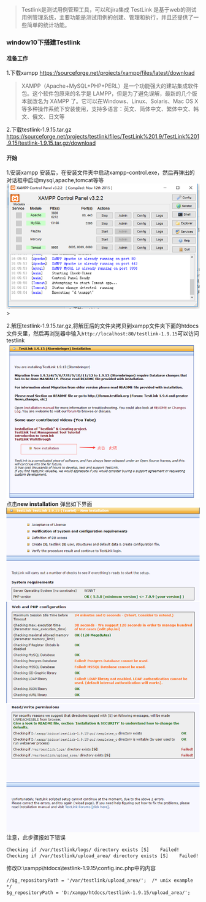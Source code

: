 > Testlink是测试用例管理工具，可以和jira集成
> TestLink 是基于web的测试用例管理系统，主要功能是测试用例的创建、管理和执行，并且还提供了一些简单的统计功能。

### window10下搭建Testlink

#### 准备工作

1.下载xampp
[https:\/\/sourceforge.net\/projects\/xampp\/files\/latest\/download](https://sourceforge.net/projects/xampp/files/latest/download)

> XAMPP（Apache+MySQL+PHP+PERL）是一个功能强大的建站集成软件包。这个软件包原来的名字是 LAMPP，但是为了避免误解，最新的几个版本就改名为 XAMPP 了。它可以在Windows、Linux、Solaris、Mac OS X 等多种操作系统下安装使用，支持多语言：英文、简体中文、繁体中文、韩文、俄文、日文等

2.下载testlink-1.9.15.tar.gz
[https:\/\/sourceforge.net\/projects\/testlink\/files\/TestLink%201.9\/TestLink%201.9.15\/testlink-1.9.15.tar.gz\/download](https://sourceforge.net/projects/testlink/files/TestLink%201.9/TestLink%201.9.15/testlink-1.9.15.tar.gz/download)

#### 开始

1.安装xampp
安装后，在安装文件夹中启动xampp-control.exe，然后再弹出的对话框中启动mysql,apache,tomcat等等
![](/assets/QQ截图20160921164926.png)&gt;

2.解压testlink-1.9.15.tar.gz,将解压后的文件夹拷贝到xampp文件夹下面的htdocs文件夹里，然后再浏览器中输入`http://localhost:80/testlink-1.9.15`可以访问testlink
![](/assets/101527451655203.jpg)
点击**new installation** 弹出如下界面
![](/assets/QQ截图20160921170123.png)
![](/assets/QQ截图20160921170138.png)
![](/assets/QQ截图20160921170238.png)
注意，此步骤报如下错误

```
Checking if /var/testlink/logs/ directory exists [S]    Failed!
Checking if /var/testlink/upload_area/ directory exists [S]    Failed!
```
修改D:\xampp\htdocs\testlink-1.9.15\config.inc.php中的内容
```
//$g_repositoryPath = '/var/testlink/upload_area/';  /* unix example */
$g_repositoryPath = 'D:/xampp/htdocs/testlink-1.9.15/upload_area/';
```
